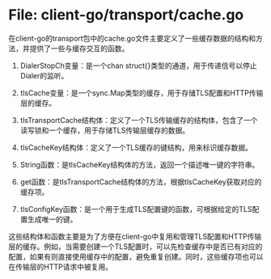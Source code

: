 # File: client-go/transport/cache.go

在client-go的transport包中的cache.go文件主要定义了一些缓存数据的结构和方法，并提供了一些与缓存交互的函数。

1. DialerStopCh变量：是一个chan struct{}类型的通道，用于传递信号以停止Dialer的监听。

2. tlsCache变量：是一个sync.Map类型的缓存，用于存储TLS配置和HTTP传输层的缓存。

3. tlsTransportCache结构体：定义了一个TLS传输缓存的结构体，包含了一个读写锁和一个缓存，用于存储TLS传输层缓存的数据。

4. tlsCacheKey结构体：定义了一个TLS缓存的键结构，用来标识缓存数据。

5. String函数：是tlsCacheKey结构体的方法，返回一个描述唯一键的字符串。

6. get函数：是tlsTransportCache结构体的方法，根据tlsCacheKey获取对应的缓存项。

7. tlsConfigKey函数：是一个用于生成TLS配置键的函数，可根据给定的TLS配置生成唯一的键。

这些结构体和函数主要是为了方便在client-go中复用和管理TLS配置和HTTP传输层的缓存。例如，当需要创建一个TLS配置时，可以先检查缓存中是否已有对应的配置，如果有则直接使用缓存中的配置，避免重复创建。同时，这些缓存项也可以在传输层的HTTP请求中被复用。

